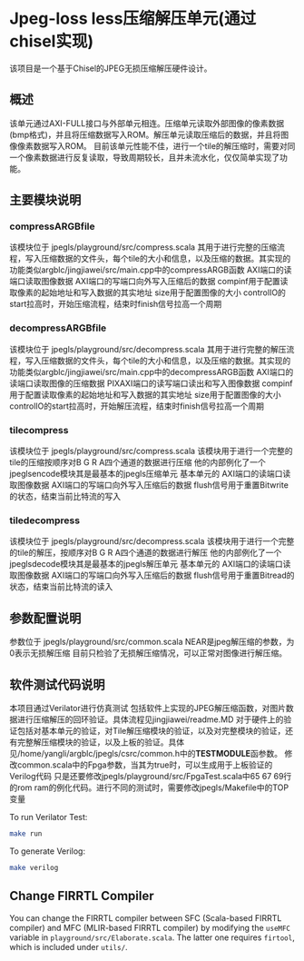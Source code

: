 # Jpeg-loss less压缩解压单元(通过chisel实现)
该项目是一个基于Chisel的JPEG无损压缩解压硬件设计。
## 概述
该单元通过AXI-FULL接口与外部单元相连。压缩单元读取外部图像的像素数据(bmp格式)，并且将压缩数据写入ROM。解压单元读取压缩后的数据，并且将图像像素数据写入ROM。
目前该单元性能不佳，进行一个tile的解压缩时，需要对同一个像素数据进行反复读取，导致周期较长，且并未流水化，仅仅简单实现了功能。

## 主要模块说明

### compressARGBfile
该模块位于 jpegls/playground/src/compress.scala
其用于进行完整的压缩流程，写入压缩数据的文件头，每个tile的大小和信息，以及压缩的数据。其实现的功能类似argblc/jingjiawei/src/main.cpp中的compressARGB函数
AXI端口的读端口读取图像数据
AXI端口的写端口向外写入压缩后的数据
compinf用于配置读取像素的起始地址和写入数据的其实地址
size用于配置图像的大小
controlIO的start拉高时，开始压缩流程，结束时finish信号拉高一个周期

### decompressARGBfile
该模块位于 jpegls/playground/src/decompress.scala
其用于进行完整的解压流程，写入压缩数据的文件头，每个tile的大小和信息，以及压缩的数据。其实现的功能类似argblc/jingjiawei/src/main.cpp中的decompressARGB函数
AXI端口的读端口读取图像的压缩数据
PIXAXI端口的读写端口读出和写入图像数据
compinf用于配置读取像素的起始地址和写入数据的其实地址
size用于配置图像的大小
controlIO的start拉高时，开始解压流程，结束时finish信号拉高一个周期

### tilecompress
该模块位于 jpegls/playground/src/compress.scala
该模块用于进行一个完整的tile的压缩按顺序对B G R A四个通道的数据进行压缩
他的内部例化了一个jpeglsencode模块其是最基本的jpegls压缩单元
基本单元的
AXI端口的读端口读取图像数据
AXI端口的写端口向外写入压缩后的数据
flush信号用于重置Bitwrite的状态，结束当前比特流的写入

### tiledecompress
该模块位于 jpegls/playground/src/decompress.scala
该模块用于进行一个完整的tile的解压，按顺序对B G R A四个通道的数据进行解压
他的内部例化了一个jpeglsdecode模块其是最基本的jpegls解压单元
基本单元的
AXI端口的读端口读取图像数据
AXI端口的写端口向外写入压缩后的数据
flush信号用于重置Bitread的状态，结束当前比特流的读入

## 参数配置说明

参数位于 jpegls/playground/src/common.scala
NEAR是jpeg解压缩的参数，为0表示无损解压缩
目前只检验了无损解压缩情况，可以正常对图像进行解压缩。

## 软件测试代码说明
本项目通过Verilator进行仿真测试
包括软件上实现的JPEG解压缩函数，对图片数据进行压缩解压的回环验证。具体流程见jingjiawei/readme.MD
对于硬件上的验证包括对基本单元的验证，对Tile解压缩模块的验证，以及对完整模块的验证，还有完整解压缩模块的验证，以及上板的验证。具体见/home/yangli/argblc/jpegls/csrc/common.h中的**TESTMODULE**函参数。
修改common.scala中的Fpga参数，当其为true时，可以生成用于上板验证的Verilog代码
只是还要修改jpegls/playground/src/FpgaTest.scala中65 67 69行的rom ram的例化代码。进行不同的测试时，需要修改jpegls/Makefile中的TOP变量


To run Verilator Test:
```bash
make run
```

To generate Verilog:
```bash
make verilog
```

## Change FIRRTL Compiler

You can change the FIRRTL compiler between SFC (Scala-based FIRRTL compiler) and
MFC (MLIR-based FIRRTL compiler) by modifying the `useMFC` variable in `playground/src/Elaborate.scala`.
The latter one requires `firtool`, which is included under `utils/`.
